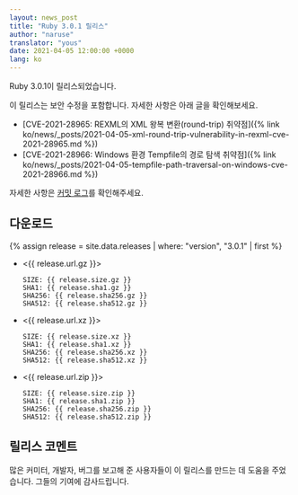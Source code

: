 ```yaml
---
layout: news_post
title: "Ruby 3.0.1 릴리스"
author: "naruse"
translator: "yous"
date: 2021-04-05 12:00:00 +0000
lang: ko
---
```


Ruby 3.0.1이 릴리스되었습니다.

이 릴리스는 보안 수정을 포함합니다.
자세한 사항은 아래 글을 확인해보세요.

* [CVE-2021-28965: REXML의 XML 왕복 변환(round-trip) 취약점]({% link ko/news/_posts/2021-04-05-xml-round-trip-vulnerability-in-rexml-cve-2021-28965.md %})
* [CVE-2021-28966: Windows 환경 Tempfile의 경로 탐색 취약점]({% link ko/news/_posts/2021-04-05-tempfile-path-traversal-on-windows-cve-2021-28966.md %})

자세한 사항은 [커밋 로그](https://github.com/ruby/ruby/compare/v3_0_0...v3_0_1)를 확인해주세요.

## 다운로드

{% assign release = site.data.releases | where: "version", "3.0.1" | first %}

* <{{ release.url.gz }}>

      SIZE: {{ release.size.gz }}
      SHA1: {{ release.sha1.gz }}
      SHA256: {{ release.sha256.gz }}
      SHA512: {{ release.sha512.gz }}

* <{{ release.url.xz }}>

      SIZE: {{ release.size.xz }}
      SHA1: {{ release.sha1.xz }}
      SHA256: {{ release.sha256.xz }}
      SHA512: {{ release.sha512.xz }}

* <{{ release.url.zip }}>

      SIZE: {{ release.size.zip }}
      SHA1: {{ release.sha1.zip }}
      SHA256: {{ release.sha256.zip }}
      SHA512: {{ release.sha512.zip }}

## 릴리스 코멘트

많은 커미터, 개발자, 버그를 보고해 준 사용자들이 이 릴리스를 만드는 데 도움을 주었습니다.
그들의 기여에 감사드립니다.
